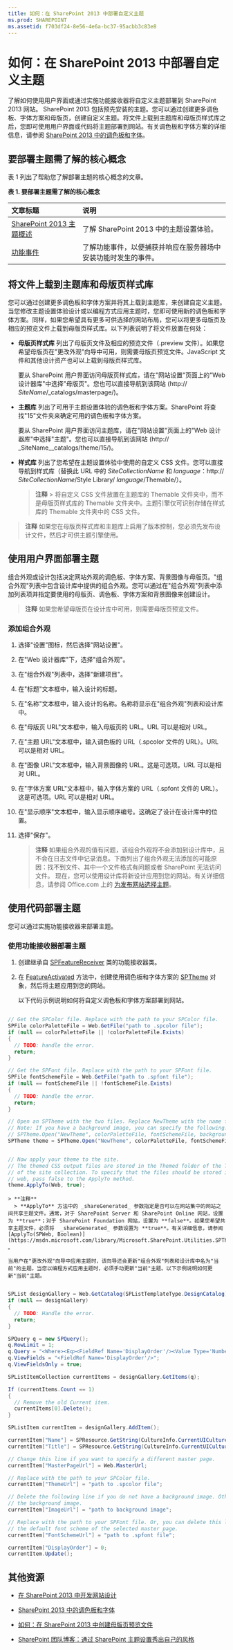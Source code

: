 ```yaml
---
title: 如何：在 SharePoint 2013 中部署自定义主题
ms.prod: SHAREPOINT
ms.assetid: f703df24-8e56-4e6a-bc37-95acbb3c83e8
---
```



# 如何：在 SharePoint 2013 中部署自定义主题
了解如何使用用户界面或通过实施功能接收器将自定义主题部署到 SharePoint 2013 网站。
SharePoint 2013 包括预先安装的主题。您可以通过创建更多调色板、字体方案和母版页，创建自定义主题。将文件上载到主题库和母版页样式库之后，您即可使用用户界面或代码将主题部署到网站。有关调色板和字体方案的详细信息，请参阅 [SharePoint 2013 中的调色板和字体](color-palettes-and-fonts-in-sharepoint-2013.md)。
  
    
    


## 要部署主题需了解的核心概念
<a name="core"> </a>

表 1 列出了帮助您了解部署主题的核心概念的文章。
  
    
    

**表 1. 要部署主题需了解的核心概念**


|**文章标题**|**说明**|
|:-----|:-----|
| [SharePoint 2013 主题概述](themes-overview-for-sharepoint-2013.md) <br/> |了解 SharePoint 2013 中的主题设置体验。  <br/> |
| [功能事件](http://msdn.microsoft.com/zh-cn/library/ms469501.aspx) <br/> |了解功能事件，以便捕获并响应在服务器场中安装功能时发生的事件。  <br/> |
   

## 将文件上载到主题库和母版页样式库
<a name="section1"> </a>

您可以通过创建更多调色板和字体方案并将其上载到主题库，来创建自定义主题。当您修改主题设置体验设计或以编程方式应用主题时，您即可使用新的调色板和字体方案。同样，如果您希望具有更多可供选择的网站布局，您可以将更多母版页及相应的预览文件上载到母版页样式库。以下列表说明了将文件放置在何处：
  
    
    

- **母版页样式库** 列出了母版页文件及相应的预览文件（.preview 文件）。如果您希望母版页在"更改外观"向导中可用，则需要母版页预览文件。JavaScript 文件和其他设计资产也可以上载到母版页样式库。
    
    要从 SharePoint 用户界面访问母版页样式库，请在"网站设置"页面上的"Web 设计器库"中选择"母版页"。您也可以直接导航到该网站 (http://  _SiteName_/_catalogs/masterpage/)。
    
  
- **主题库** 列出了可用于主题设置体验的调色板和字体方案。SharePoint 将查找"15"文件夹来确定可用的调色板和字体方案。
    
    要从 SharePoint 用户界面访问主题库，请在"网站设置"页面上的"Web 设计器库"中选择"主题"。您也可以直接导航到该网站 (http://  _SiteName__catalogs/theme/15/)。
    
  
- **样式库** 列出了您希望在主题设置体验中使用的自定义 CSS 文件。您可以直接导航到样式库（替换此 URL 中的 _SiteCollectionName_ 和 _language_：http:// _SiteCollectionName_/Style Library/ _language_/Themable/）。
    
    > **注释**
      > 将自定义 CSS 文件放置在主题库的 Themable 文件夹中，而不是母版页样式库的 Themable 文件夹中。主题引擎仅可识别存储在样式库的 Themable 文件夹中的 CSS 文件。 

> **注释**
> 如果您在母版页样式库和主题库上启用了版本控制，您必须先发布设计文件，然后才可供主题引擎使用。 
  
    
    


## 使用用户界面部署主题
<a name="section2"> </a>

组合外观或设计包括决定网站外观的调色板、字体方案、背景图像与母版页。"组合外观"列表中包含设计库中提供的组合外观。您可以通过在"组合外观"列表中添加列表项并指定要使用的母版页、调色板、字体方案和背景图像来创建设计。
  
    
    

> **注释**
> 如果您希望母版页在设计库中可用，则需要母版页预览文件。 
  
    
    


### 添加组合外观


1. 选择"设置"图标，然后选择"网站设置"。
    
  
2. 在"Web 设计器库"下，选择"组合外观"。
    
  
3. 在"组合外观"列表中，选择"新建项目"。
    
  
4. 在"标题"文本框中，输入设计的标题。
    
  
5. 在"名称"文本框中，输入设计的名称。名称将显示在"组合外观"列表和设计库中。
    
  
6. 在"母版页 URL"文本框中，输入母版页的 URL。URL 可以是相对 URL。
    
  
7. 在"主题 URL"文本框中，输入调色板的 URL（.spcolor 文件的 URL）。URL 可以是相对 URL。
    
  
8. 在"图像 URL"文本框中，输入背景图像的 URL。这是可选项。URL 可以是相对 URL。
    
  
9. 在"字体方案 URL"文本框中，输入字体方案的 URL（.spfont 文件的 URL）。这是可选项。URL 可以是相对 URL。
    
  
10. 在"显示顺序"文本框中，输入显示顺序编号。这确定了设计在设计库中的位置。
    
  
11. 选择"保存"。
    
    > **注释**
      > 如果组合外观的值有问题，该组合外观将不会添加到设计库中，且不会在日志文件中记录消息。下面列出了组合外观无法添加的可能原因：找不到文件、其中一个文件格式有问题或者 SharePoint 无法访问文件。 
现在，您可以使用设计库将新设计应用到您的网站。有关详细信息，请参阅 Office.com 上的 [为发布网站选择主题](http://office.microsoft.com/zh-cn/office365-sharepoint-online-enterprise-help/choose-a-theme-for-your-publishing-site-HA102891580.aspx)。
  
    
    

## 使用代码部署主题
<a name="section3"> </a>

您可以通过实施功能接收器来部署主题。
  
    
    

### 使用功能接收器部署主题


1. 创建继承自  [SPFeatureReceiver](https://msdn.microsoft.com/library/Microsoft.SharePoint.SPFeatureReceiver.aspx) 类的功能接收器类。
    
  
2. 在  [FeatureActivated](https://msdn.microsoft.com/library/Microsoft.SharePoint.SPFeatureReceiver.FeatureActivated.aspx) 方法中，创建使用调色板和字体方案的 [SPTheme](https://msdn.microsoft.com/library/Microsoft.SharePoint.Utilities.SPTheme.aspx) 对象，然后将主题应用到您的网站。
    
    以下代码示例说明如何将自定义调色板和字体方案部署到网站。
    


  ```cs
  
// Get the SPColor file. Replace with the path to your SPColor file.
SPFile colorPaletteFile = Web.GetFile("path to .spcolor file");
if (null == colorPaletteFile || !colorPaletteFile.Exists)
{
    // TODO: handle the error.
    return;
}

// Get the SPFont file. Replace with the path to your SPFont file.
SPFile fontSchemeFile = Web.GetFile("path to .spfont file");
if (null == fontSchemeFile || !fontSchemeFile.Exists)
{
    // TODO: handle the error.
    return;
}

// Open an SPTheme with the two files. Replace NewTheme with the name for your theme.
// Note: If you have a background image, you can specify the following:
// SPTheme.Open("NewTheme", colorPaletteFile, fontSchemeFile, backgroundURI)
SPTheme theme = SPTheme.Open("NewTheme", colorPaletteFile, fontSchemeFile);


// Now apply your theme to the site.
// The themed CSS output files are stored in the Themed folder of the Theme Gallery of the root web
// of the site collection. To specify that the files should be stored in the _themes folder within the root 
// web, pass false to the ApplyTo method.
theme.ApplyTo(Web, true);
  ```


    > **注释**
      > **ApplyTo** 方法中的 _shareGenerated_ 参数指定是否可以在网站集中的网站之间共享主题文件。通常，对于 SharePoint Server 和 SharePoint Online 网站，设置为 **true**；对于 SharePoint Foundation 网站，设置为 **false**。如果您希望共享主题文件，必须将  _shareGenerated_ 参数设置为 **true**。有关详细信息，请参阅  [ApplyTo(SPWeb, Boolean)](https://msdn.microsoft.com/library/Microsoft.SharePoint.Utilities.SPTheme.ApplyTo.aspx) 。

    当用户在"更改外观"向导中应用主题时，该向导还会更新"组合外观"列表和设计库中名为"当前"的主题。当您以编程方式应用主题时，必须手动更新"当前"主题。以下示例说明如何更新"当前"主题。
    


  ```cs
  
SPList designGallery = Web.GetCatalog(SPListTemplateType.DesignCatalog);
if (null == designGallery)
{
    // TODO: Handle the error.
    return;
}

SPQuery q = new SPQuery();
q.RowLimit = 1;
q.Query = "<Where><Eq><FieldRef Name='DisplayOrder'/><Value Type='Number'>0</Value></Eq></Where>";
q.ViewFields = "<FieldRef Name='DisplayOrder'/>";
q.ViewFieldsOnly = true;

SPListItemCollection currentItems = designGallery.GetItems(q);

If (currentItems.Count == 1)
{
    // Remove the old Current item.
    currentItems[0].Delete();
}

SPListItem currentItem = designGallery.AddItem();

currentItem["Name"] = SPResource.GetString(CultureInfo.CurrentUICulture, Strings.DesignGalleryCurrentItemName);
currentItem["Title"] = SPResource.GetString(CultureInfo.CurrentUICulture, Strings.DesignGalleryCurrentItemName);

// Change this line if you want to specify a different master page.
currentItem["MasterPageUrl"] = Web.MasterUrl;

// Replace with the path to your SPColor file.
currentItem["ThemeUrl"] = "path to .spcolor file";

// Delete the following line if you do not have a background image. Otherwise, replace with the path to
// the background image.
currentItem["ImageUrl"] = "path to background image"; 

// Replace with the path to your SPFont file. Or, you can delete this line if you want to use
// the default font scheme of the selected master page.
currentItem["FontSchemeUrl"] = "path to .spfont file"; 

currentItem["DisplayOrder"] = 0;
currentItem.Update();

  ```


## 其他资源
<a name="bk_addresources"> </a>


-  [在 SharePoint 2013 中开发网站设计](develop-the-site-design-in-sharepoint-2013.md)
    
  
-  [SharePoint 2013 中的调色板和字体](color-palettes-and-fonts-in-sharepoint-2013.md)
    
  
-  [如何：在 SharePoint 2013 中创建母版页预览文件](how-to-create-a-master-page-preview-file-in-sharepoint-2013.md)
    
  
-  [SharePoint 团队博客：通过 SharePoint 主题设置秀出自己的风格](http://blogs.office.com/b/sharepoint/archive/2012/10/29/show-off-your-style-with-sharepoint-theming.aspx)
    
  

